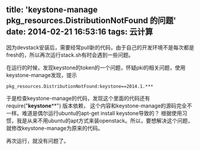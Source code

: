 title: 'keystone-manage pkg_resources.DistributionNotFound 的问题'
date: 2014-02-21 16:53:16
tags: 云计算
---

因为devstack安装后，需要经常pull新的代码，由于自己的开发环境不是每次都是fresh的，所以再次运行stack.sh有时会遇到一些问题。

在运行的时候，发现keystone的token的一个问题，怀疑pki的相关问题，使用keystone-manage发现，提示

```
pkg_resources.DistributionNotFound:keystone==2014.1.***
```

于是检查keystone-manage的代码，发现这个里面的代码还有  require("**keystone****") 版本依赖，
这个内容和keystone-manage的源码完全不一样。难道是偶尔运行ubuntu的apt-get install keystone导致的？ 
根据使用习惯，我是从来不用ubuntu的apt方式来装openstack。所以，要想解决这个问题，就修改keystone-manage为原来的代码。

再次运行，就没有问题了。
